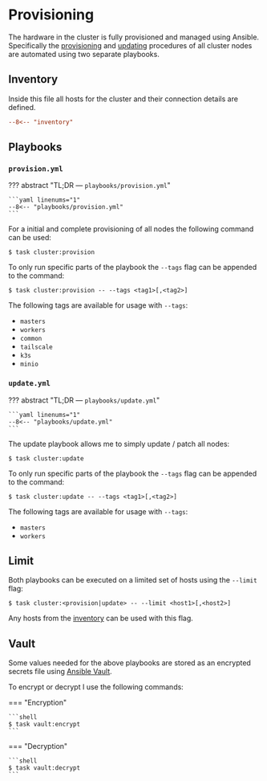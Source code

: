 # Provisioning

The hardware in the cluster is fully provisioned and managed using Ansible. Specifically the [provisioning](/provisioning/#provisionyml) and [updating](/provisioning/#updateyml) procedures of all cluster nodes are automated using two separate playbooks.

## Inventory

Inside this file all hosts for the cluster and their connection details are defined.

```ini
--8<-- "inventory"
```

## Playbooks

### `provision.yml`

??? abstract "TL;DR — `playbooks/provision.yml`"

    ```yaml linenums="1"
    --8<-- "playbooks/provision.yml"
    ```

For a initial and complete provisioning of all nodes the following command can be used:

```shell
$ task cluster:provision
```

To only run specific parts of the playbook the `--tags` flag can be appended to the command:

```shell
$ task cluster:provision -- --tags <tag1>[,<tag2>]
```

The following tags are available for usage with `--tags`:

- `masters`
- `workers`
- `common`
- `tailscale`
- `k3s`
- `minio`

### `update.yml`

??? abstract "TL;DR — `playbooks/update.yml`"

    ```yaml linenums="1"
    --8<-- "playbooks/update.yml"
    ```

The update playbook allows me to simply update / patch all nodes:

```shell
$ task cluster:update
```

To only run specific parts of the playbook the `--tags` flag can be appended to the command:

```shell
$ task cluster:update -- --tags <tag1>[,<tag2>]
```

The following tags are available for usage with `--tags`:

- `masters`
- `workers`

## Limit

Both playbooks can be executed on a limited set of hosts using the `--limit` flag:

```shell
$ task cluster:<provision|update> -- --limit <host1>[,<host2>]
```

Any hosts from the [inventory](#inventory) can be used with this flag.

## Vault

Some values needed for the above playbooks are stored as an encrypted secrets file using [Ansible Vault](https://docs.ansible.com/ansible/latest/user_guide/vault.html).

To encrypt or decrypt I use the following commands:

=== "Encryption"

    ```shell
    $ task vault:encrypt
    ```

=== "Decryption"

    ```shell
    $ task vault:decrypt
    ```
